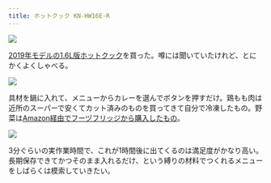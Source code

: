 ```yaml
---
title: ホットクック KN-HW16E-R
---
```


![](/images/2019-12-22-hot-cook-1.jpg)

[2019年モデルの1.6L版ホットクック](https://www.amazon.co.jp/gp/product/B07TWPRHHJ?tag=r7kamura07-22)を買った。噂には聞いていたけれど、とにかくよくしゃべる。

![](/images/2019-12-22-hot-cook-2.jpg)

具材を鍋に入れて、メニューからカレーを選んでボタンを押すだけ。鶏もも肉は近所のスーパーで安くてカット済みのものを買ってきて自分で冷凍したもの。野菜は[Amazon経由でフーヅフリッジから購入したもの](https://www.amazon.co.jp/gp/product/B009AO9U0I?tag=r7kamura07-22)。

![](/images/2019-12-22-hot-cook-3.jpg)

3分ぐらいの実作業時間で、これが1時間後に出てくるのは満足度がかなり高い。長期保存できてかつそのまま入れるだけ、という縛りの材料でつくれるメニューをしばらくは模索していきたい。
